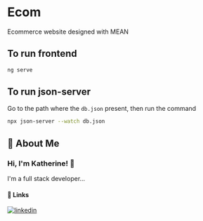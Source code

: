 # Ecom
Ecommerce website designed with MEAN


## To run frontend
```bash
ng serve
```


## To run json-server
Go to the path where the `db.json` present, then run the command

```bash
npx json-server --watch db.json
```







## 🚀 About Me
### Hi, I'm Katherine! 👋
I'm a full stack developer...
#### 🔗 Links
[![linkedin](https://img.shields.io/badge/linkedin-0A66C2?style=for-the-badge&logo=linkedin&logoColor=white)](https://www.linkedin.com/in/shyama-sundar-swain-64a4b8100/)

  